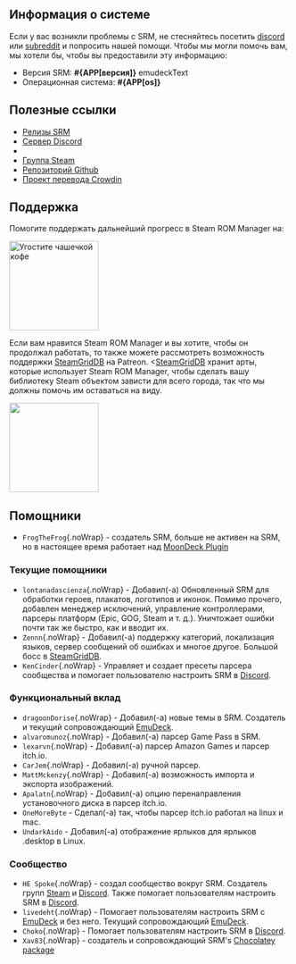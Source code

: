 ## Информация о системе

Если у вас возникли проблемы с SRM, не стесняйтесь посетить [discord](https://discord.gg/bnSVJrz) или [subreddit](https://www.reddit.com/r/SteamRomManager/) и попросить нашей помощи. Чтобы мы могли помочь вам, мы хотели бы, чтобы вы предоставили эту информацию:

* Версия SRM: **#{APP[версия]}** emudeckText
* Операционная система: **#{APP[os]}**

## Полезные ссылки

* [Релизы SRM](https://github.com/SteamGridDB/steam-rom-manager/releases)
* [Сервер Discord](https://discord.gg/bnSVJrz)
* [](https://www.reddit.com/r/SteamRomManager/)
* [Группа Steam](https://steamcommunity.com/groups/steamrommanager)
* [Репозиторий Github](https://github.com/SteamGridDB/steam-rom-manager)
* [Проект перевода Crowdin](https://crowdin.com/project/steam-rom-manager)

## Поддержка

Помогите поддержать дальнейший прогресс в Steam ROM Manager на:

<a href="https://www.buymeacoffee.com/cbartondock">
  <img src="https://raw.githubusercontent.com/SteamGridDB/steam-rom-manager/master/src/assets/images/buy-me-a-coffee.png" alt="Угостите чашечкой кофе" width="160">
</a>

Если вам нравится Steam ROM Manager и вы хотите, чтобы он продолжал работать, то также можете рассмотреть возможность поддержки [SteamGridDB](https://www.steamgriddb.com/) на Patreon. <[SteamGridDB](https://www.steamgriddb.com/) хранит арты, которые использует Steam ROM Manager, чтобы сделать вашу библиотеку Steam объектом зависти для всего города, так что мы должны помочь им оставаться на виду.

<a href="https://www.patreon.com/steamgriddb">
    <img src="https://c5.patreon.com/external/logo/become_a_patron_button@2x.png" width="160">
</a>

## Помощники
* `FrogTheFrog`{.noWrap} - создатель SRM, больше не активен на SRM, но в настоящее время работает над [MoonDeck Plugin](https://github.com/FrogTheFrog/moondeck)

### Текущие помощники
* `lontanadascienza`{.noWrap} - Добавил(-а) Обновленный SRM для обработки героев, плакатов, логотипов и иконок. Помимо прочего, добавлен менеджер исключений, управление контроллерами, парсеры платформ (Epic, GOG, Steam и т. д.). Уничтожает ошибки почти так же быстро, как и вводит их.
* `Zennn`{.noWrap} - Добавил(-а) поддержку категорий, локализация языков, сервер сообщений об ошибках и многое другое. Большой босс в [SteamGridDB](https://www.steamgriddb.com/).
* `KenCinder`{.noWrap} - Управляет и создает пресеты парсера сообщества и помогает пользователю настроить SRM в [Discord](https://discord.gg/bnSVJrz).

### Функциональный вклад
* `dragoonDorise`{.noWrap} - Добавил(-а) новые темы в SRM. Создатель и текущий сопровождающий [EmuDeck](https://www.emudeck.com/).
* `alvaromunoz`{.noWrap} - Добавил(-а) парсер Game Pass в SRM.
* `lexarvn`{.noWrap} - Добавил(-а) парсер Amazon Games и парсер itch.io.
* `CarJem`{.noWrap} - Добавил(-а) ручной парсер.
* `MattMckenzy`{.noWrap} - Добавил(-а) возможность импорта и экспорта изображений.
* `Apalatn`{.noWrap} - Добавил(-а) опцию перенаправления установочного диска в парсер itch.io.
* `OneMoreByte` - Сделал(-а) так, чтобы парсер itch.io работал на linux и mac.
* `UndarkAido` - Добавил(-а) отображение ярлыков для ярлыков .desktop в Linux.

### Сообщество
* `HE Spoke`{.noWrap} - создал сообщество вокруг SRM. Создатель групп [Steam](https://steamcommunity.com/groups/steamrommanager) и [Discord](https://discord.gg/bnSVJrz). Также помогает пользователям настроить SRM в [Discord](https://discord.gg/bnSVJrz).
* `livedeht`{.noWrap} - Помогает пользователям настроить SRM с [EmuDeck](https://www.emudeck.com/) и без него. Текущий сопровождающий [EmuDeck](https://www.emudeck.com/).
* `Choko`{.noWrap} - Помогает пользователям настроить SRM в [Discord](https://discord.gg/bnSVJrz).
* `Xav83`{.noWrap} - создатель и сопровождающий SRM's [Chocolatey package](https://community.chocolatey.org/packages/steam-rom-manager)
